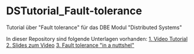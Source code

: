 # DSTutorial_Fault-tolerance
Tutorial über "Fault tolerance" für das DBE Modul "Distributed Systems"

In dieser Repository sind folgende Unterlagen vorhanden:
[1. Video Tutorial]()
[2. Slides zum Video]([https://github.com/digitalhhz/DSTutorial_Fault-tolerance/blob/master/Fault%20Tolerance_Pr%C3%A4si.pdf)
[3. Fault tolerance "in a nuttshel"](https://github.com/digitalhhz/DSTutorial_Fault-tolerance/blob/master/InfoSheet_Fault%20Tolerance.pdf)

